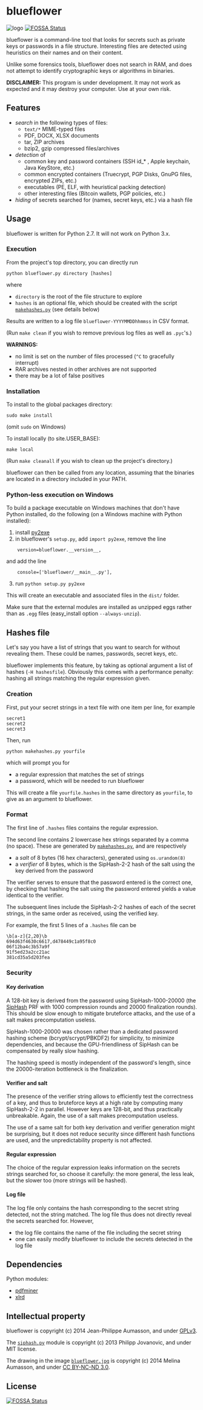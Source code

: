 blueflower
==========

![logo](blueflower.jpg)
[![FOSSA Status](https://app.fossa.io/api/projects/git%2Bhttps%3A%2F%2Fgithub.com%2Fferadi%2Fblueflower.svg?type=shield)](https://app.fossa.io/projects/git%2Bhttps%3A%2F%2Fgithub.com%2Fferadi%2Fblueflower?ref=badge_shield)

blueflower is a command-line tool that looks for secrets such as private keys
or passwords in a file structure.
Interesting files are detected using heuristics on their names and on
their content.

Unlike some forensics tools, blueflower does not search in RAM, and
does not attempt to identify cryptographic keys or algorithms in
binaries.

**DISCLAIMER:** This program is under development. It may not work as
expected and it may destroy your computer. Use at your own risk.


Features
------------

* *search* in the following types of files:
    - `text/*` MIME-typed files
    - PDF, DOCX, XLSX documents
    - tar, ZIP archives
    - bzip2, gzip compressed files/archives
* *detection* of 
    - common key and password containers (SSH id\_\* , Apple
      keychain, Java KeyStore, etc.) 
    - common encrypted containers (Truecrypt, PGP Disks, GnuPG files,
      encrypted ZIPs, etc.)
    - executables (PE, ELF, with heuristical packing detection)
    - other interesting files (Bitcoin wallets, PGP policies, etc.)
* *hiding* of secrets searched for (names, secret keys, etc.) via a hash
  file


Usage
------------

blueflower is written for Python 2.7. It will not work on Python 3.x.


### Execution

From the project's top directory, you can directly run
```
python blueflower.py directory [hashes]
```
where

* `directory` is the root of the file structure to explore
* `hashes` is an optional file, which should be created with the script
[`makehashes.py`](makehashes.py) (see details below)

Results are written to a log file `blueflower-YYYYMMDDhhmmss` in CSV format.

(Run `make clean` if you wish to remove previous log files as well as
`.pyc`'s.)

**WARNINGS:**

* no limit is set on the number of files processed (`^C` to gracefully interrupt)
* RAR archives nested in other archives are not supported 
* there may be a lot of false positives


### Installation

To install to the global packages directory:
```
sudo make install
```
(omit `sudo` on Windows)

To install locally (to site.USER_BASE):
```
make local
```

(Run `make cleanall` if you wish to clean up the project's directory.)

blueflower can then be called from any location, assuming that the
binaries are located in a directory included in your PATH.


### Python-less execution on Windows

To build a package executable on Windows machines that don't have Python
installed, do the following (on a Windows machine with Python
installed):

1. install [py2exe](http://www.py2exe.org)
2. in blueflower's `setup.py`, add `import py2exe`, remove the line
```
    version=blueflower.__version__,
```
and add the line
```
    console=['blueflower/__main__.py'],
```
3. run `python setup.py py2exe`

This will create an executable and associated files in the `dist/` folder.

Make sure that the external modules are installed as
unzipped eggs rather than as `.egg` files (easy_install option
`--always-unzip`).



Hashes file
-----------

Let's say you have a list of strings that you want to search for without
revealing them. These could be names, passwords, secret keys, etc.

blueflower implements this feature, by taking as optional argument a
list of hashes (`-H hashesfile`).
Obviously this comes with a performance penalty: hashing all strings
matching the regular expression given.
 

### Creation 

First, put your secret strings in a text file with one item per line,
for example

```
secret1
secret2
secret3
```

Then, run 
```
python makehashes.py yourfile
```

which will prompt you for
* a regular expression that matches the set of strings
* a password, which will be needed to run blueflower

This will create a file `yourfile.hashes` in the same directory as
`yourfile`, to give as an argument to blueflower.


### Format

The first line of `.hashes` files contains the regular expression.

The second line contains 2 lowercase hex strings separated by a comma
(no space). These are generated by [`makehashes.py`](makehashes.py), and
are respectively 

* a *salt* of 8 bytes (16 hex characters), generated using
  `os.urandom(8)`
* a *verifier* of 8 bytes, which is the SipHash-2-2 hash of the salt
  using the key derived from the password

The verifier serves to ensure that the password entered is the correct
one, by checking that hashing the salt using the password entered yields
a value identical to the verifier.

The subsequent lines include the SipHash-2-2 hashes of each of the
secret strings, in the same order as received, using the verified key.

For example, the first 5 lines of a `.hashes` file can be 

```
\b[a-z]{2,20}\b
694d63f4630c6617,d478449c1a95f8c0
06f12ba4c3b57a9f
91f5ed23a2cc21ac
381cd35a5d203fea
```

### Security 

#### Key derivation

A 128-bit key is derived from the password using SipHash-1000-20000 (the
[SipHash](https://131002.net/siphash) PRF with 1000 compression rounds
and 20000 finalization rounds).
This should be slow enough to mitigate bruteforce attacks, and the use of
a salt makes precomputation useless.

SipHash-1000-20000 was chosen rather than a dedicated password hashing
scheme (bcrypt/scrypt/PBKDF2) for simplicity, to minimize
dependencies, and because the GPU-friendliness of SipHash can be
compensated by really slow hashing.

The hashing speed is mostly independent of the password's length, since
the 20000-iteration bottleneck is the finalization.


#### Verifier and salt

The presence of the verifier string allows to efficiently test the
correctness of a key, and thus to bruteforce keys at a high rate by
computing many SipHash-2-2 in parallel.
However keys are 128-bit, and thus practically unbreakable.
Again, the use of a salt makes precomputation useless.

The use of a same salt for both key derivation and verifier generation
might be surprising, but it does not reduce security since different
hash functions are used, and the unpredictability property is not
affected.


#### Regular expression 

The choice of the regular expression leaks information on the secrets
strings searched for, so choose it carefully: the more general, the less
leak, but the slower too (more strings will be hashed).


#### Log file

The log file only contains the hash corresponding to the secret string
detected, not the string matched. 
The log file thus does not directly reveal the secrets searched for.
However, 

* the log file contains the name of the file including the secret string
* one can easily modify blueflower to include the secrets detected in
  the log file



Dependencies
------------

Python modules:
* [pdfminer](https://pypi.python.org/pypi/pdfminer/)
* [xlrd](https://pypi.python.org/pypi/xlrd/)


Intellectual property
---------------------

blueflower is copyright (c) 2014 Jean-Philippe Aumasson, and under
[GPLv3](LICENSE).

The [`siphash.py`](blueflower/utils/siphash.py) module is copyright (c)
2013 Philipp Jovanovic, and under MIT license.

The drawing in the image [`blueflower.jpg`](blueflower.jpg) is copyright
(c) 2014 Melina Aumasson, and under [CC BY-NC-ND
3.0](http://creativecommons.org/licenses/by-nc-nd/3.0/).


## License
[![FOSSA Status](https://app.fossa.io/api/projects/git%2Bhttps%3A%2F%2Fgithub.com%2Fferadi%2Fblueflower.svg?type=large)](https://app.fossa.io/projects/git%2Bhttps%3A%2F%2Fgithub.com%2Fferadi%2Fblueflower?ref=badge_large)